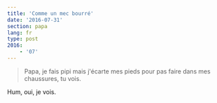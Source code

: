 ```yaml
---
title: 'Comme un mec bourré'
date: '2016-07-31'
section: papa
lang: fr
type: post
2016:
    - '07'
---
```


> Papa, je fais pipi mais j'écarte mes pieds pour pas faire dans mes chaussures, tu vois.

Hum, oui, je vois.
